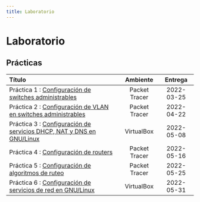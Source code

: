 ```yaml
---
title: Laboratorio
---
```


# Laboratorio

## Prácticas

| Título                                                                             | Ambiente      | Entrega    |
|:-----------------------------------------------------------------------------------|:-------------:|:----------:|
| Práctica 1 : [Configuración de switches administrables](practica-1)                | Packet Tracer | 2022-03-25
| Práctica 2 : [Configuración de VLAN en switches administrables](practica-2)        | Packet Tracer | 2022-04-22
| Práctica 3 : [Configuración de servicios DHCP, NAT y DNS en GNU/Linux](practica-3) | VirtualBox    | 2022-05-08
| Práctica 4 : [Configuración de routers](practica-4)                                | Packet Tracer | 2022-05-16
| Práctica 5 : [Configuración de algoritmos de ruteo](practica-5)                    | Packet Tracer | 2022-05-25
| Práctica 6 : [Configuración de servicios de red en GNU/Linux](practica-6)          | VirtualBox    | 2022-05-31

<!--
## Proyecto

| Título                                                                 | Ambiente      | Entrega    |
|:-----------------------------------------------------------------------|:-------------:|:----------:|
| Proyecto : [Configuración de servicios de red en Internet](practica-7) | Nube pública  | 2022-06-08
-->
